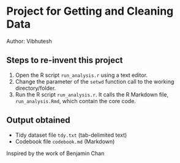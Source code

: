 Project for Getting and Cleaning Data
=====================================
Author: Vibhutesh


Steps to re-invent this project
-------------------------------

1. Open the R script `run_analysis.r` using a text editor.
2. Change the parameter of the `setwd` function call to the working directory/folder.
3. Run the R script `run_analysis.r`. It calls the R Markdown file, `run_analysis.Rmd`, which contain the core code.


Output obtained
----------------
* Tidy dataset file `tdy.txt` (tab-delimited text)
* Codebook file `codebook.md` (Markdown)



Inspired by the work of Benjamin Chan